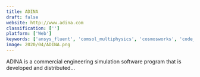 ```yaml
---
title: ADINA
draft: false 
website: http://www.adina.com
classification: ['']
platform: ['Web']
keywords: ['ansys_fluent', 'comsol_multiphysics', 'cosmosworks', 'code_saturne', 'featflow', 'ingrid_cloud', 'palabos', 'su2', 'simflow', 'simulationhub', 'xflow_cfd']
image: 2020/04/ADINA.png
---
```

ADINA is a commercial engineering simulation software program that is developed and distributed...
